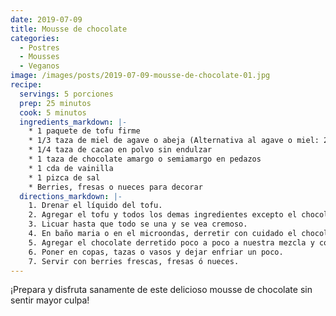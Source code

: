 ```yaml
---
date: 2019-07-09
title: Mousse de chocolate
categories:
  - Postres
  - Mousses
  - Veganos
image: /images/posts/2019-07-09-mousse-de-chocolate-01.jpg
recipe:
  servings: 5 porciones
  prep: 25 minutos
  cook: 5 minutos
  ingredients_markdown: |-
    * 1 paquete de tofu firme
    * 1/3 taza de miel de agave o abeja (Alternativa al agave o miel: 2 cdtas de stevia)
    * 1/4 taza de cacao en polvo sin endulzar
    * 1 taza de chocolate amargo o semiamargo en pedazos
    * 1 cda de vainilla
    * 1 pizca de sal
    * Berries, fresas o nueces para decorar
  directions_markdown: |-
    1. Drenar el líquido del tofu.
    2. Agregar el tofu y todos los demas ingredientes excepto el chocolate amargo a un procesador o a una licuadora.
    3. Licuar hasta que todo se una y se vea cremoso.
    4. En baño maria o en el microondas, derretir con cuidado el chocolate oscuro.
    5. Agregar el chocolate derretido poco a poco a nuestra mezcla y continuar licuando.
    6. Poner en copas, tazas o vasos y dejar enfriar un poco.
    7. Servir con berries frescas, fresas ó nueces.
---
```

¡Prepara y disfruta sanamente de este delicioso mousse de chocolate sin sentir mayor culpa!
